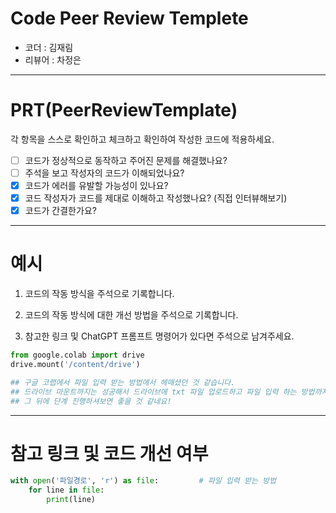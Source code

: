 # Code Peer Review Templete

- 코더 : 김재림
- 리뷰어 : 차정은

---

# PRT(PeerReviewTemplate)

각 항목을 스스로 확인하고 체크하고 확인하여 작성한 코드에 적용하세요.

- [ ] 코드가 정상적으로 동작하고 주어진 문제를 해결했나요?
- [ ] 주석을 보고 작성자의 코드가 이해되었나요?
- [x] 코드가 에러를 유발할 가능성이 있나요?
- [x] 코드 작성자가 코드를 제대로 이해하고 작성했나요? (직접 인터뷰해보기)
- [x] 코드가 간결한가요?

---

# 예시

1. 코드의 작동 방식을 주석으로 기록합니다.

2. 코드의 작동 방식에 대한 개선 방법을 주석으로 기록합니다.

3. 참고한 링크 및 ChatGPT 프롬프트 명령어가 있다면 주석으로 남겨주세요.
   
```python
from google.colab import drive
drive.mount('/content/drive')

## 구글 코랩에서 파일 입력 받는 방법에서 헤매셨던 것 같습니다. 
## 드라이브 마운트까지는 성공해서 드라이브에 txt 파일 업로드하고 파일 입력 하는 방법까지 같이 리뷰 진행했습니다. 
## 그 뒤에 단계 진행하셔보면 좋을 것 같네요!

```


---

# 참고 링크 및 코드 개선 여부

```python
with open('파일경로', 'r') as file:         # 파일 입력 받는 방법
    for line in file:
        print(line)

```